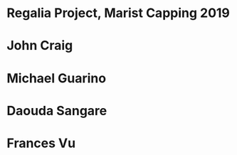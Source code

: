 # Regalia Project, Marist Capping 2019
#
#
#
# John Craig
# Michael Guarino
# Daouda Sangare
# Frances Vu